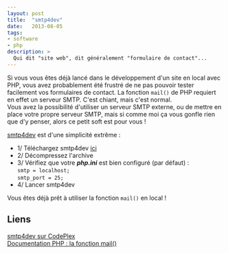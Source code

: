 ```yaml
---
layout: post
title:  "smtp4dev"
date:   2013-08-05
tags:
- software 
- php
description: >
  Qui dit "site web", dit généralement "formulaire de contact"...
---
```


Si vous vous êtes déjà lancé dans le développement d'un site en local avec PHP, vous avez probablement été frustré de ne pas pouvoir tester facilement vos formulaires de contact. La fonction `mail()` de PHP requiert en effet un serveur SMTP. C'est chiant, mais c'est normal.   
Vous avez la possibilité d'utiliser un serveur SMTP externe, ou de mettre en place votre propre serveur SMTP, mais si comme moi ça vous gonfle rien que d'y penser, alors ce petit soft est pour vous ! 

[smtp4dev](http://smtp4dev.codeplex.com/) est d'une simplicité extrême :

* 1/ Téléchargez smtp4dev [ici](http://smtp4dev.codeplex.com/)   
* 2/ Décompressez l'archive
* 3/ Vérifiez que votre ***php.ini*** est bien configuré (par défaut) :    
`smtp = localhost;`    
`smtp_port = 25;`
* 4/ Lancer smtp4dev

Vous êtes déjà prêt à utiliser la fonction `mail()` en local !

## Liens
[smtp4dev sur CodePlex](http://smtp4dev.codeplex.com/)   
[Documentation PHP : la fonction mail()](http://php.net/manual/fr/function.mail.php)   